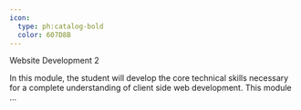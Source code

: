 ```yaml
---
icon:
  type: ph:catalog-bold
  color: 607D8B
---
```

Website Development 2

In this module, the student will develop the core technical skills necessary for a complete understanding of client side web development. This module  ... 
